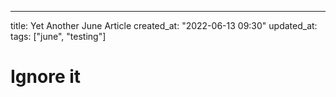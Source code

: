 ---
title: Yet Another June Article
created_at: "2022-06-13 09:30"
updated_at:
tags: ["june", "testing"]

# Ignore it
